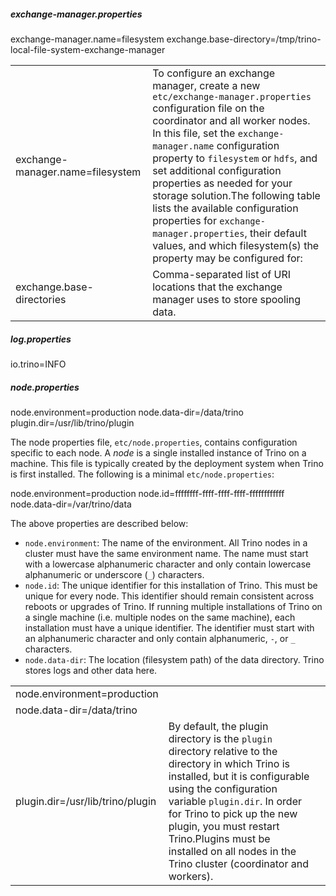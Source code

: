 ##### exchange-manager.properties

exchange-manager.name=filesystem
 exchange.base-directory=/tmp/trino-local-file-system-exchange-manager

|                                  |                                                              |
| -------------------------------- | ------------------------------------------------------------ |
| exchange-manager.name=filesystem | To configure an exchange manager, create a new `etc/exchange-manager.properties` configuration file on the coordinator and all worker nodes. In this file, set the `exchange-manager.name` configuration property to `filesystem` or `hdfs`, and set additional configuration properties as needed for your storage solution.The following table lists the available configuration properties for `exchange-manager.properties`, their default values, and which filesystem(s) the property may be configured for: |
| exchange.base-directories        | Comma-separated list of URI locations that the exchange manager uses to store spooling data. |



##### log.properties

io.trino=INFO



##### node.properties

node.environment=production
node.data-dir=/data/trino
plugin.dir=/usr/lib/trino/plugin



The node properties file, `etc/node.properties`, contains configuration specific to each node. A *node* is a single installed instance of Trino on a machine. This file is typically created by the deployment system when Trino is first installed. The following is a minimal `etc/node.properties`:

node.environment=production
node.id=ffffffff-ffff-ffff-ffff-ffffffffffff
node.data-dir=/var/trino/data

The above properties are described below:

- `node.environment`: The name of the environment. All Trino nodes in a cluster must have the same environment name. The name must start with a lowercase alphanumeric character and only contain lowercase alphanumeric or underscore (`_`) characters.
- `node.id`: The unique identifier for this installation of Trino. This must be unique for every node. This identifier should remain consistent across reboots or upgrades of Trino. If running multiple installations of Trino on a single machine (i.e. multiple nodes on the same machine), each installation must have a unique identifier. The identifier must start with an alphanumeric character and only contain alphanumeric, `-`, or `_` characters.
- `node.data-dir`: The location (filesystem path) of the data directory. Trino stores logs and other data here.



|                                  |                                                              |      |
| -------------------------------- | ------------------------------------------------------------ | ---- |
| node.environment=production      |                                                              |      |
| node.data-dir=/data/trino        |                                                              |      |
| plugin.dir=/usr/lib/trino/plugin | By default, the plugin directory is the `plugin` directory relative to the directory in which Trino is installed, but it is configurable using the configuration variable `plugin.dir`. In order for Trino to pick up the new plugin, you must restart Trino.Plugins must be installed on all nodes in the Trino cluster (coordinator and workers). |      |

